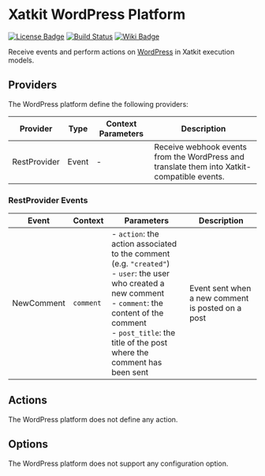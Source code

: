 Xatkit WordPress Platform
=====

[![License Badge](https://img.shields.io/badge/license-EPL%202.0-brightgreen.svg)](https://opensource.org/licenses/EPL-2.0)
[![Build Status](https://travis-ci.com/xatkit-bot-platform/xatkit-wordpress-platform.svg?branch=master)](https://travis-ci.com/xatkit-bot-platform/xatkit-wordpress-platform)
[![Wiki Badge](https://img.shields.io/badge/doc-wiki-blue)](https://github.com/xatkit-bot-platform/xatkit/wiki/Xatkit-WordPress-Platform)

Receive events and perform actions on [WordPress](https://fr.wordpress.com/) in Xatkit execution models. 

## Providers

The WordPress platform define the following providers:

| Provider                   | Type  | Context Parameters | Description                                                  |
| -------------------------- | ----- | ------------------ | ------------------------------------------------------------ |
| RestProvider | Event | -                  | Receive webhook events from the WordPress and translate them into Xatkit-compatible events. |

### RestProvider Events

| Event                               | Context                | Parameters | Description                                                  |
| ----------------------------------- | ---------------------- | ---------- | ------------------------------------------------------------ |
| NewComment                        | `comment`                | - `action`: the action associated to the comment (e.g. `"created"`)<br/>- `user`: the user who created a new comment<br/>- `comment`: the content of the comment<br/>- `post_title`: the title of the post where the comment has been sent       | Event sent when a new comment is posted on a post    |

## Actions

The WordPress platform does not define any action.

## Options

The WordPress platform does not support any configuration option.
